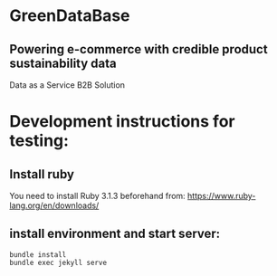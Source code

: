 # GreenDataBase
## Powering e-commerce with credible product sustainability data 

Data as a Service
B2B Solution


# Development instructions for testing:
## Install ruby
You need to install Ruby 3.1.3 beforehand from: https://www.ruby-lang.org/en/downloads/

## install environment and start server:
```
bundle install
bundle exec jekyll serve
```
